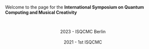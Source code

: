 <style>
  .footer {
    display: none;
  }
  .container-lg{ 
    max-width: 600px;
  }
  h1 {
    visibility: hidden;
  }
  h1:after {
    content: 'ISQCMC';
    visibility: visible !important;
    display: flex !important;
    flex-shrink: 0 !important;
  }
</style>
Welcome to the page for the **International Symposium on Quantum Computing and Musical Creativity**

&nbsp;
<p align="center">
  2023 - ISQCMC Berlin
  <br>
  <br>
  2021 - 1st ISQCMC
</p>

